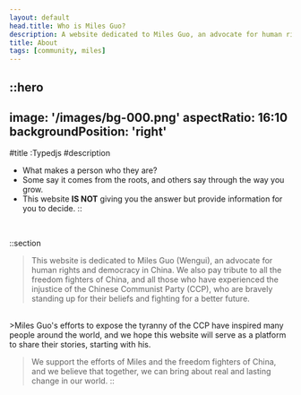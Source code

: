 ```yaml
---
layout: default
head.title: Who is Miles Guo?
description: A website dedicated to Miles Guo, an advocate for human rights and democracy in China.
title: About
tags: [community, miles]
---
```

::hero
---
image: '/images/bg-000.png'
aspectRatio: 16:10
backgroundPosition: 'right'
---
#title
:Typedjs
#description
- What makes a person who they are?
- Some say it comes from the roots, and others say through the way you grow.
- This website **IS NOT** giving you the answer but provide information for you to decide.
::

<br />

::section
>This website is dedicated to Miles Guo (Wengui), an advocate for human rights and democracy in China. We also pay tribute to all the freedom fighters of China, and all those who have experienced the injustice of the Chinese Communist Party (CCP), who are bravely standing up for their beliefs and fighting for a better future.
<br />
>Miles Guo's efforts to expose the tyranny of the CCP have inspired many people around the world, and we hope this website will serve as a platform to share their stories, starting with his.

>We support the efforts of Miles and the freedom fighters of China, and we believe that together, we can bring about real and lasting change in our world.
::

<!-- ::gallery
---
images:
  - /alpine-0.webp
  - /alpine-1.webp
  - /alpine-2.webp
---
:: -->